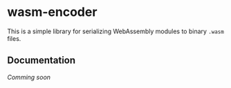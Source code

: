 # wasm-encoder

This is a simple library for serializing WebAssembly modules to binary
`.wasm` files.

## Documentation

_Comming soon_


